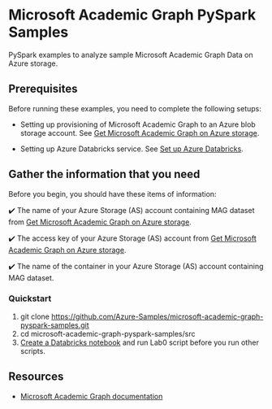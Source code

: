 # Microsoft Academic Graph PySpark Samples

PySpark examples to analyze sample Microsoft Academic Graph Data on Azure storage.

## Prerequisites

Before running these examples, you need to complete the following setups:

* Setting up provisioning of Microsoft Academic Graph to an Azure blob storage account. See [Get Microsoft Academic Graph on Azure storage](https://docs.microsoft.com/academic-services/graph/get-started-setup-provisioning).

* Setting up Azure Databricks service. See [Set up Azure Databricks](https://docs.microsoft.com/academic-services/graph/get-started-setup-databricks).

## Gather the information that you need

   Before you begin, you should have these items of information:

   :heavy_check_mark:  The name of your Azure Storage (AS) account containing MAG dataset from [Get Microsoft Academic Graph on Azure storage](https://docs.microsoft.com/academic-services/graph/get-started-setup-provisioning.md#note-azure-storage-account-name-and-primary-key).

   :heavy_check_mark:  The access key of your Azure Storage (AS) account from [Get Microsoft Academic Graph on Azure storage](https://docs.microsoft.com/academic-services/graph/get-started-setup-provisioning.md#note-azure-storage-account-name-and-primary-key).

   :heavy_check_mark:  The name of the container in your Azure Storage (AS) account containing MAG dataset.

### Quickstart

1. git clone https://github.com/Azure-Samples/microsoft-academic-graph-pyspark-samples.git
1. cd microsoft-academic-graph-pyspark-samples/src
1. [Create a Databricks notebook](https://docs.azuredatabricks.net/user-guide/notebooks/notebook-manage.html#create-a-notebook) and run Lab0 script before you run other scripts.

## Resources

- [Microsoft Academic Graph documentation](https://docs.microsoft.com/en-us/academic-services/graph/)
